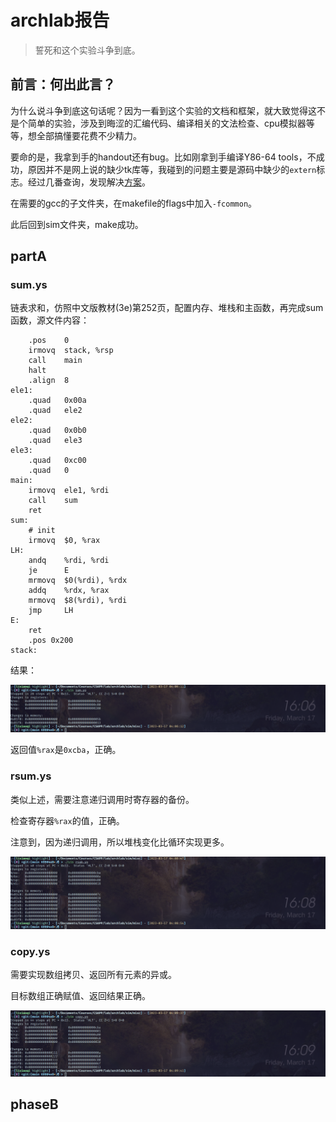 # archlab报告

> 誓死和这个实验斗争到底。

## 前言：何出此言？

为什么说斗争到底这句话呢？因为一看到这个实验的文档和框架，就大致觉得这不是个简单的实验，涉及到晦涩的汇编代码、编译相关的文法检查、cpu模拟器等等，想全部搞懂要花费不少精力。

要命的是，我拿到手的handout还有bug。比如刚拿到手编译Y86-64 tools，不成功，原因并不是网上说的缺少tk库等，我碰到的问题主要是源码中缺少的`extern`标志。经过几番查询，发现解决[方案](https://stackoverflow.com/questions/63152352/fail-to-compile-the-y86-simulatur-csapp)。

在需要的gcc的子文件夹，在makefile的flags中加入`-fcommon`。

此后回到sim文件夹，make成功。

## partA

### sum.ys

链表求和，仿照中文版教材(3e)第252页，配置内存、堆栈和主函数，再完成sum函数，源文件内容：

```
    .pos    0
    irmovq  stack, %rsp
    call    main
    halt
    .align  8
ele1:
    .quad   0x00a
    .quad   ele2
ele2:
    .quad   0x0b0
    .quad   ele3
ele3:
    .quad   0xc00
    .quad   0
main:
    irmovq  ele1, %rdi
    call    sum
    ret
sum:
    # init
    irmovq  $0, %rax
LH:
    andq    %rdi, %rdi
    je      E
    mrmovq  $0(%rdi), %rdx
    addq    %rdx, %rax
    mrmovq  $8(%rdi), %rdi
    jmp     LH
E: 
    ret
    .pos 0x200
stack:
```

结果：

![](figures/archlab_sum.png)

返回值`%rax`是`0xcba`，正确。

### rsum.ys

类似上述，需要注意递归调用时寄存器的备份。

检查寄存器`%rax`的值，正确。

注意到，因为递归调用，所以堆栈变化比循环实现更多。

![](figures/archlab_rsum.png)

### copy.ys

需要实现数组拷贝、返回所有元素的异或。

目标数组正确赋值、返回结果正确。

![](figures/archlab_copy.png)

## phaseB
